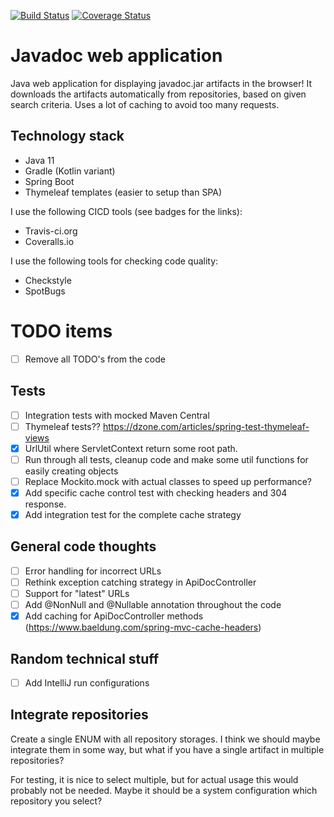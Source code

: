 [![Build Status](https://travis-ci.com/GreenT13/javadoc-web-application.svg?branch=master)](https://travis-ci.com/GreenT13/javadoc-web-application)
[![Coverage Status](https://coveralls.io/repos/github/GreenT13/javadoc-web-application/badge.svg?branch=master)](https://coveralls.io/github/GreenT13/javadoc-web-application?branch=master)

# Javadoc web application
Java web application for displaying javadoc.jar artifacts in the browser! It downloads the artifacts automatically
from repositories, based on given search criteria. Uses a lot of caching to avoid too many requests.

## Technology stack
* Java 11
* Gradle (Kotlin variant)
* Spring Boot
* Thymeleaf templates (easier to setup than SPA)

I use the following CICD tools (see badges for the links):
* Travis-ci.org
* Coveralls.io

I use the following tools for checking code quality:
* Checkstyle
* SpotBugs

# TODO items
- [ ] Remove all TODO's from the code

## Tests
- [ ] Integration tests with mocked Maven Central
- [ ] Thymeleaf tests?? https://dzone.com/articles/spring-test-thymeleaf-views
- [x] UrlUtil where ServletContext return some root path.
- [ ] Run through all tests, cleanup code and make some util functions for easily creating objects
- [ ] Replace Mockito.mock with actual classes to speed up performance?
- [x] Add specific cache control test with checking headers and 304 response.
- [x] Add integration test for the complete cache strategy

## General code thoughts
- [ ] Error handling for incorrect URLs
- [ ] Rethink exception catching strategy in ApiDocController
- [ ] Support for "latest" URLs
- [ ] Add @NonNull and @Nullable annotation throughout the code
- [x] Add caching for ApiDocController methods (https://www.baeldung.com/spring-mvc-cache-headers)

## Random technical stuff
- [ ] Add IntelliJ run configurations

## Integrate repositories
Create a single ENUM with all repository storages. I think we should maybe integrate them in some way, but what
if you have a single artifact in multiple repositories?

For testing, it is nice to select multiple, but for actual usage this would probably not be needed. Maybe it should
be a system configuration which repository you select?
